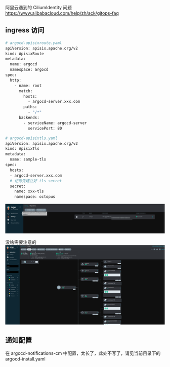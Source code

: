 

阿里云遇到的 CiliumIdentity 问题
https://www.alibabacloud.com/help/zh/ack/gitops-faq
## ingress 访问

```bash
# argocd-apisixroute.yaml
apiVersion: apisix.apache.org/v2
kind: ApisixRoute
metadata:
  name: argocd
  namespace: argocd
spec:
  http:
    - name: root
      match:
        hosts:
          - argocd-server.xxx.com
        paths:
          - "/*"
      backends:
        - serviceName: argocd-server
          servicePort: 80
```


```bash
# argocd-apisixtls.yaml
apiVersion: apisix.apache.org/v2
kind: ApisixTls
metadata:
  name: sample-tls
spec:
  hosts:
  - argocd-server.xxx.com
  # 记得先建立好 tls secret 
  secret:
    name: xxx-tls
    namespace: octopus
```

![](assets/ArgoCD%20文档/ArgoCD%20文档_image_1.png)


没啥需要注意的
![](assets/ArgoCD%20文档/ArgoCD%20文档_image_2.png)

## 通知配置

在 argocd-notifications-cm 中配置，太长了，此处不写了，请见当前目录下的 argocd-install.yaml
